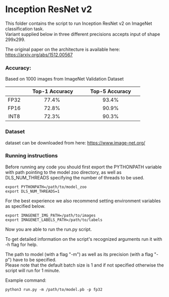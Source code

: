 # Inception ResNet v2


This folder contains the script to run Inception ResNet v2 on ImageNet classification task.\
Variant supplied below in three different precisions accepts input of shape 299x299.

The original paper on the architecture is available here: https://arxiv.org/abs/1512.00567


### Accuracy:

Based on 1000 images from ImageNet Validation Dataset

|   | &nbsp;&nbsp;&nbsp;&nbsp; Top-1 Accuracy&nbsp;&nbsp;&nbsp;&nbsp;  |&nbsp;&nbsp;&nbsp;&nbsp; Top-5 Accuracy &nbsp;&nbsp;&nbsp;&nbsp; |
|:---:|:---:|:---:|
| FP32  | 77.4%  | 93.4%  |
| FP16  | 72.8%  | 90.9%  |
| INT8  | 72.3%  | 90.3%  |


### Dataset

dataset can be downloaded from here: https://www.image-net.org/



### Running instructions

Before running any code you should first export the PYTHONPATH variable with path pointing to the model zoo directory,
as well as DLS_NUM_THREADS specifying the number of threads to be used.

```
export PYTHONPATH=/path/to/model_zoo
export DLS_NUM_THREADS=1
```

For the best experience we also recommend setting environment variables as specified below.

```
export IMAGENET_IMG_PATH=/path/to/images
export IMAGENET_LABELS_PATH=/path/to/labels
```

Now you are able to run the run.py script. 

To get detailed information on the script's recognized arguments run it with -h flag for help.

The path to model (with a flag "-m") as well as its precision (with a flag "-p") have to be specified.\
Please note that the default batch size is 1 and if not specified otherwise the script will run for 1 minute.


Example command: 

```
python3 run.py -m /path/to/model.pb -p fp32
```
